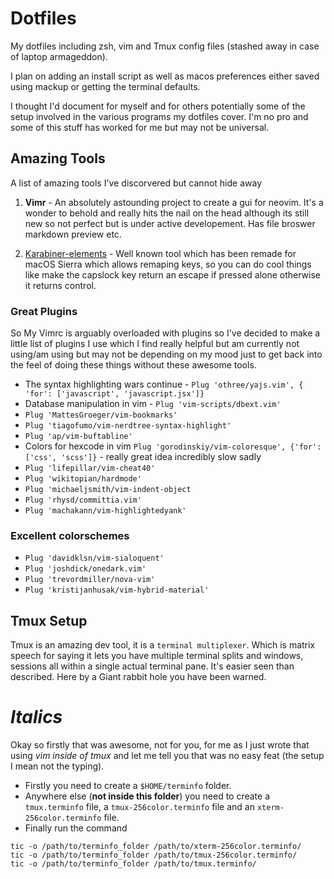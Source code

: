 # Dotfiles
My dotfiles including zsh, vim and Tmux config files (stashed away in case of laptop armageddon).

I plan on adding an install script as well as macos preferences either saved using mackup or getting the terminal defaults.

I thought I'd document for myself and for others potentially some of the setup
involved in the various programs my dotfiles cover. I'm no pro and some of
this stuff has worked for me but may not be universal.

## Amazing Tools
A list of amazing tools I've discorvered but cannot hide away
1. **Vimr** - An absolutely astounding project to create a gui for neovim. It's
   a wonder to behold and really hits the nail on the head although its still
   new so not perfect but is under active developement. Has file broswer
   markdown preview etc.

2. [Karabiner-elements](https://github.com/tekezo/Karabiner-Elements) - Well
   known tool which has been remade for macOS Sierra which allows remaping keys, so
   you can do cool things like make the capslock key return an escape if
   pressed alone otherwise it returns control.



### Great Plugins
So My Vimrc is arguably overloaded with plugins so I've decided to make
a little list of plugins I use which I find really helpful but am currently
not using/am using but may not be depending on my mood just to get back into the feel of doing these things without these
awesome tools.

* The syntax highlighting wars continue - `Plug 'othree/yajs.vim', { 'for': ['javascript', 'javascript.jsx']}`
* Database manipulation in vim - `Plug 'vim-scripts/dbext.vim'`
* `Plug 'MattesGroeger/vim-bookmarks'`
* `Plug 'tiagofumo/vim-nerdtree-syntax-highlight'`
* `Plug 'ap/vim-buftabline'`
* Colors for hexcode in vim `Plug 'gorodinskiy/vim-coloresque', {'for': ['css', 'scss']}` - really great idea incredibly slow sadly
* `Plug 'lifepillar/vim-cheat40'`
* `Plug 'wikitopian/hardmode'`
* `Plug 'michaeljsmith/vim-indent-object`
* `Plug 'rhysd/committia.vim'`
* `Plug 'machakann/vim-highlightedyank'`


### Excellent colorschemes
* `Plug 'davidklsn/vim-sialoquent'`
* `Plug 'joshdick/onedark.vim'`
* `Plug 'trevordmiller/nova-vim'`
* `Plug 'kristijanhusak/vim-hybrid-material'`

## Tmux Setup
Tmux is an amazing dev tool, it is a `terminal multiplexer`. Which is matrix
speech for saying it lets you have multiple terminal splits and windows,
sessions all within a single actual terminal pane. It's easier seen than
described.
Here by a Giant rabbit hole you have been warned.

*Italics*
===
Okay so firstly that was awesome, not for you, for me as I just wrote that
using *vim inside of tmux* and let me tell you that was no easy feat (the
setup I mean not the typing).

* Firstly you need to create a `$HOME/terminfo` folder.
* Anywhere else (**not inside this folder**) you need to create a `tmux.terminfo`
    file, a `tmux-256color.terminfo` file and an `xterm-256color.terminfo` file.
* Finally run the command 
```
tic -o /path/to/terminfo_folder /path/to/xterm-256color.terminfo/
tic -o /path/to/terminfo_folder /path/to/tmux-256color.terminfo/
tic -o /path/to/terminfo_folder /path/to/tmux.terminfo/
```
